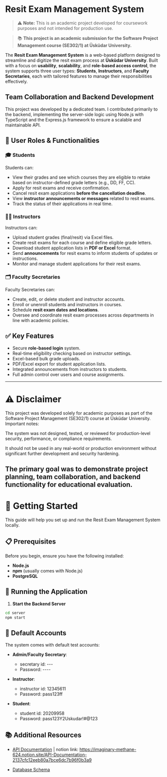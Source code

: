 # Resit Exam Management System

> ⚠ **Note:** This is an academic project developed for coursework purposes and not intended for production use.


> 📚 **This project is an academic submission for the Software Project Management course (SE302/1) at Üsküdar University.**

The **Resit Exam Management System** is a web-based platform designed to streamline and digitize the resit exam process at **Üsküdar University**. Built with a focus on **usability**, **scalability**, and **role-based access control**, the system supports three user types: **Students**, **Instructors**, and **Faculty Secretaries**, each with tailored features to manage their responsibilities effectively.

## Team Collaboration and Backend Development
This project was developed by a dedicated team. I contributed primarily to the backend, implementing the server-side logic using Node.js with TypeScript and the Express.js framework to ensure a scalable and maintainable API.
## 👥 User Roles & Functionalities

### 🎓 Students

Students can:

* View their grades and see which courses they are eligible to retake based on instructor-defined grade letters (e.g., DD, FF, CC).
* Apply for resit exams and receive confirmation.
* Cancel resit exam applications **before the cancellation deadline**.
* View **instructor announcements or messages** related to resit exams.
* Track the status of their applications in real time.

### 👨‍🏫 Instructors

Instructors can:

* Upload student grades (final/resit) via Excel files.
* Create resit exams for each course and define eligible grade letters.
* Download student application lists in **PDF or Excel** format.
* Send **announcements** for resit exams to inform students of updates or instructions.
* Monitor and manage student applications for their resit exams.

### 🗂️ Faculty Secretaries

Faculty Secretaries can:

* Create, edit, or delete student and instructor accounts.
* Enroll or unenroll students and instructors in courses.
* Schedule **resit exam dates and locations**.
* Oversee and coordinate resit exam processes across departments in line with academic policies.

## ✅ Key Features

* Secure **role-based login** system.
* Real-time eligibility checking based on instructor settings.
* Excel-based bulk grade uploads.
* PDF/Excel export for student application lists.
* Integrated announcements from instructors to students.
* Full admin control over users and course assignments.
-------------------------------------------
# ⚠ Disclaimer
This project was developed solely for academic purposes as part of the Software Project Management (SE302/1) course at Üsküdar University.
Important notes:

The system was not designed, tested, or reviewed for production-level security, performance, or compliance requirements.

It should not be used in any real-world or production environment without significant further development and security hardening.

The primary goal was to demonstrate project planning, team collaboration, and backend functionality for educational evaluation.
-------------------
# 🚀 Getting Started

This guide will help you set up and run the Resit Exam Management System locally.

## 📋 Prerequisites

Before you begin, ensure you have the following installed:

- **Node.js** 
- **npm** (usually comes with Node.js)
- **PostgreSQL** 



## 🚀 Running the Application

1. **Start the Backend Server**
```bash
cd server
npm start
```



## 📝 Default Accounts

The system comes with default test accounts:

- **Admin/Faculty Secretary**:
  - secretary id: ---
  - Password: ----

- **Instructor**:
  - instructor id: 12345611
  - Password: pass123ff

- **Student**:
  - student id: 20209958
  - Password: pass123Y2Uskudar!#@123

## 📚 Additional Resources

- [API Documentation](docs/api.md) | notion link: https://imaginary-methane-624.notion.site/API-Documentation-2137cfc12eeb80a7bce6dc7b96f0b3a9


- [Database Schema](docs/ERD.md)


